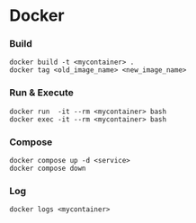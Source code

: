 # Docker

### Build
```
docker build -t <mycontainer> .
docker tag <old_image_name> <new_image_name>
```

### Run & Execute
```
docker run  -it --rm <mycontainer> bash
docker exec -it --rm <mycontainer> bash
```

### Compose
```
docker compose up -d <service>
docker compose down
```

### Log
```
docker logs <mycontainer>
```
